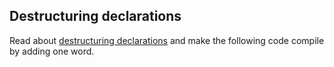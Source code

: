 ## Destructuring declarations

Read about [destructuring declarations][1] and make the following
code compile by adding one word.

[1]: https://kotlinlang.org/docs/reference/multi-declarations.html
